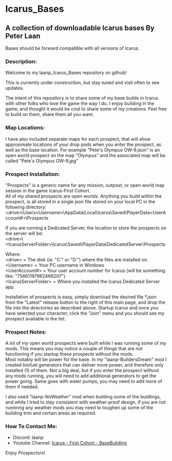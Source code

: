 # Icarus_Bases
A collection of downloadable Icarus bases
By Peter Laan
----------------------------------------------------------------------
Bases should be forward compatible with all versions of Icarus.

### Description:
Welcome to my laanp_Icarus_Bases repository on github!

This is currently under construction, but stay tuned and visit often to see updates.

The intent of this repository is to share some of my base builds in Icarus with other folks who love the game the way I do.
I enjoy building in the game, and thought it would be cool to share some of my creations.  Feel free to build on them, share them all you want.


### Map Locations: 
I have also included separate maps for each prospect, that will show approximate locations of your drop pods when you enter the prospect, as well as the base location.
For example "Pete's Olympus OW-9.json" is an open world prospect on the map "Olympus" and the associated map will be called "Pete's Olympus OW-9.jpg"

### Prospect Installation: 
"Prospects" is a generic name for any mission, outpost, or open world map session in the game Icarus-First Cohort.  
All of my shared prospects are open worlds. 
Anything you build within the prospect, is all stored in a single json file stored on your local PC in the following directory:  
\<drive\>\Users\<Username\>\AppData\Local\Icarus\Saved\PlayerData\<UserAccount#\>\Prospects

If you are running a Dedicated Server, the location to store the prospects on the server will be:  
\<drive\>\\<IcarusServerFolder\>\Icarus\Saved\PlayerData\DedicatedServer\Prospects

Where:  
  \<drive\> = The disk (ie: "C:" or "D:") where the files are installed on.  
  \<Username\> = Your PC username in Windows  
  \<UserAccount#\> = Your user account number for Icarus (will be something like: "75661197962466207")  
  \<IcarusServerFolder\> = Where you installed the Icarus Dedicated Server app.  
  
Installation of prospects is easy, simply download the desired file *.json from the "Latest" release button to the right of this main page, and drop the file into the directories as described above.
Startup Icarus and once you have selected your character, click the "Join" menu and you should see my prospect available in the list.

### Prospect Notes: 
A lot of my open world prospects were built while I was running some of my mods.  This means you may notice a couple of things that are not functioning if you startup these prospects without the mods.  
Most notably will be power for the base.  In my "laanp-BuildersDream" mod I created biofuel generators that can deliver more power, and therefore only installed (1) of them.  Not a big deal, but if you enter the prospect without any mods running, you will need to add additional generators to get the power going.  Same goes with water pumps, you may need to add more of them if needed. 

I also used "laanp-NoWeather" mod when building some of the buidlings, and while I tried to stay consistent with weather-proof design, if you are not runninng any weather mods you may need to toughen up some of the building trim and certain areas as required.


### How To Contact Me:

- Discord: laanp
- Youtube Channel: [Icarus - First Cohort - BaseBuilding](https://www.youtube.com/channel/UCQWq0BjD4mnUkAZgRwwigNQ) 

Enjoy Prospectors!











